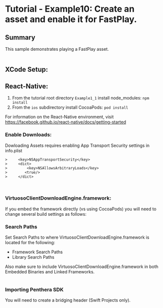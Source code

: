 Tutorial - Example10: Create an asset and enable it for FastPlay.
=======================================
## Summary
This sample demonstrates playing a FastPlay asset.
</br>
</br>

## XCode Setup:

## React-Native:

1) From the tutorial root directory ``Example1_1`` install node_modules: ``npm install``
2) From the ``ios`` subdirectory install CocoaPods: ``pod install``

For information on the React-Native environment, visit https://facebook.github.io/react-native/docs/getting-started

### Enable Downloads:
Dowloading Assets requires enabling App Transport Security settings in info.plist

```
>     <key>NSAppTransportSecurity</key>
>     <dict>
>         <key>NSAllowsArbitraryLoads</key>
>        <true/>
>     </dict>
```
</br>

### VirtuosoClientDownloadEngine.framework:
If you embed the framework directly (vs using CocoaPods) you will need to change several build settings as follows:

### Search Paths
Set Search Paths to where VirtuosoClientDownloadEngine.framework is located for the following:</br>

* Framework Search Paths
* Library Search Paths

Also make sure to include VirtuosoClientDownloadEngine.framework in both Embedded Binaries and Linked Frameworks.
</br>
</br>
### Importing Penthera SDK
You will need to create a bridging header (Swift Projects only). 
